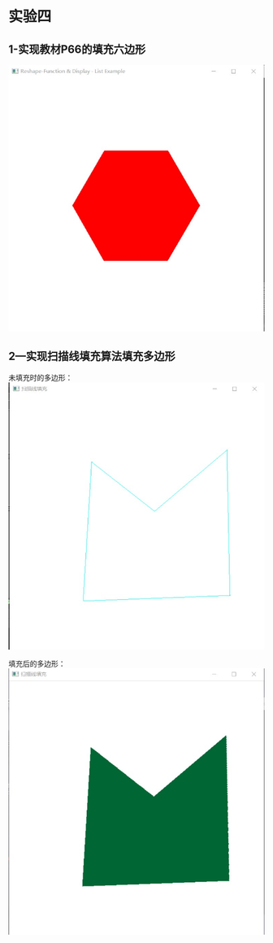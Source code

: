 # 实验四

## 1-实现教材P66的填充六边形

![image](https://github.com/Starry-jx/cs_work/blob/main/%E5%AE%8B%E4%BD%B3%E8%BD%A9%2020201060276/%E5%AE%9E%E9%AA%8C%E6%88%AA%E5%9B%BE/%E5%AE%9E%E9%AA%8C4_1.jpg)

## 2—实现扫描线填充算法填充多边形

未填充时的多边形：
![image](https://github.com/Starry-jx/cs_work/blob/main/%E5%AE%8B%E4%BD%B3%E8%BD%A9%2020201060276/%E5%AE%9E%E9%AA%8C%E6%88%AA%E5%9B%BE/%E5%AE%9E%E9%AA%8C4_2_1.jpg)

填充后的多边形：
![image](https://github.com/Starry-jx/cs_work/blob/main/%E5%AE%8B%E4%BD%B3%E8%BD%A9%2020201060276/%E5%AE%9E%E9%AA%8C%E6%88%AA%E5%9B%BE/%E5%AE%9E%E9%AA%8C4_2_2.jpg)